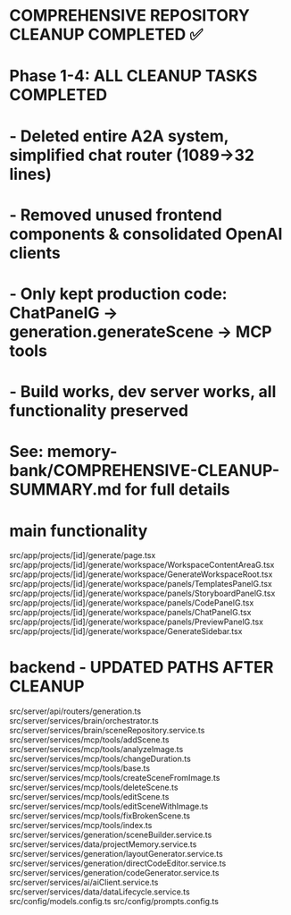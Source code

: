 # COMPREHENSIVE REPOSITORY CLEANUP COMPLETED ✅
# Phase 1-4: ALL CLEANUP TASKS COMPLETED
# - Deleted entire A2A system, simplified chat router (1089→32 lines)
# - Removed unused frontend components & consolidated OpenAI clients  
# - Only kept production code: ChatPanelG → generation.generateScene → MCP tools
# - Build works, dev server works, all functionality preserved
# See: memory-bank/COMPREHENSIVE-CLEANUP-SUMMARY.md for full details

# main functionality

src/app/projects/[id]/generate/page.tsx
src/app/projects/[id]/generate/workspace/WorkspaceContentAreaG.tsx
src/app/projects/[id]/generate/workspace/GenerateWorkspaceRoot.tsx
src/app/projects/[id]/generate/workspace/panels/TemplatesPanelG.tsx
src/app/projects/[id]/generate/workspace/panels/StoryboardPanelG.tsx
src/app/projects/[id]/generate/workspace/panels/CodePanelG.tsx
src/app/projects/[id]/generate/workspace/panels/ChatPanelG.tsx
src/app/projects/[id]/generate/workspace/panels/PreviewPanelG.tsx
src/app/projects/[id]/generate/workspace/GenerateSidebar.tsx

# backend - UPDATED PATHS AFTER CLEANUP
src/server/api/routers/generation.ts
src/server/services/brain/orchestrator.ts
src/server/services/brain/sceneRepository.service.ts
src/server/services/mcp/tools/addScene.ts
src/server/services/mcp/tools/analyzeImage.ts
src/server/services/mcp/tools/changeDuration.ts
src/server/services/mcp/tools/base.ts
src/server/services/mcp/tools/createSceneFromImage.ts
src/server/services/mcp/tools/deleteScene.ts
src/server/services/mcp/tools/editScene.ts
src/server/services/mcp/tools/editSceneWithImage.ts
src/server/services/mcp/tools/fixBrokenScene.ts
src/server/services/mcp/tools/index.ts
src/server/services/generation/sceneBuilder.service.ts
src/server/services/data/projectMemory.service.ts
src/server/services/generation/layoutGenerator.service.ts
src/server/services/generation/directCodeEditor.service.ts
src/server/services/generation/codeGenerator.service.ts
src/server/services/ai/aiClient.service.ts
src/server/services/data/dataLifecycle.service.ts
src/config/models.config.ts
src/config/prompts.config.ts
